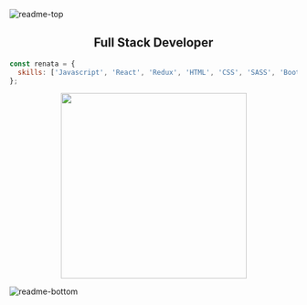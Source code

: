 ![readme-top](https://user-images.githubusercontent.com/79423391/145894635-1107480d-2363-406c-9d51-1b96683265b3.png)

<h2 align="center"> Full Stack Developer</h2>

```javascript
const renata = {
  skills: ['Javascript', 'React', 'Redux', 'HTML', 'CSS', 'SASS', 'Bootstrap', 'Figma', 'Express', 'NodeJS', 'PostgreSQL']
};
```
<div align="center">
<img width=325 align="center" src="https://github-readme-stats.vercel.app/api/top-langs/?username=renataloustalet&hide=c%23,powershell,Mathematica,Ruby,Objective-C,Objective-C%2b%2b,Cuda&title_color=4a6d26&text_color=e9e9e8&icon_color=61dafb&bg_color=7c9274&langs_count=8&layout=compact&border_color=61dafb&hide_border=true" />
</div>

![readme-bottom](https://user-images.githubusercontent.com/79423391/145895784-f27d4b18-3430-4e88-a9a6-98d5776315c4.png)

